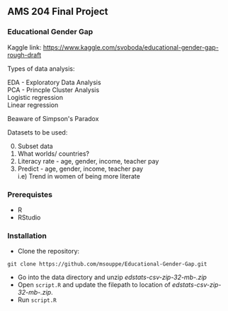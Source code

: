 ## AMS 204 Final Project
### Educational Gender Gap

Kaggle link: https://www.kaggle.com/svoboda/educational-gender-gap-rough-draft

Types of data analysis:

EDA - Exploratory Data Analysis   
PCA - Princple Cluster Analysis  
Logistic regression  
Linear regression  

Beaware of Simpson's Paradox

Datasets to be used:


0) Subset data  
1) What worlds/ countries?  
2) Literacy rate - age, gender, income, teacher pay  
3) Predict - age, gender, income, teacher pay  
   i.e) Trend in women of being more literate  
   >  
   
### Prerequistes
- R
- RStudio

### Installation
- Clone the repository:  
```   
git clone https://github.com/msouppe/Educational-Gender-Gap.git
```   
  
- Go into the data directory and unzip *edstats-csv-zip-32-mb-.zip*  
- Open `script.R` and update the filepath to location of *edstats-csv-zip-32-mb-.zip*.
- Run `script.R`
